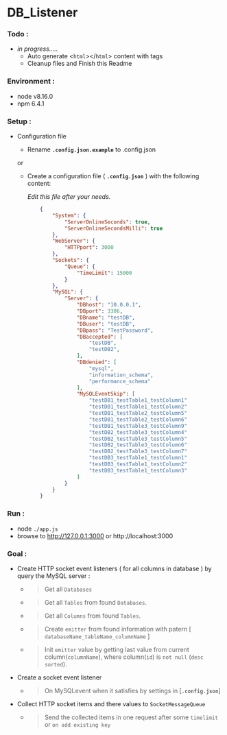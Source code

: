# DB_Listener


### Todo :

- _in progress....._ 
  - Auto generate <`html`></`html`> content  with tags
  - Cleanup files and Finish this Readme

### Environment :
- node v8.16.0
- npm 6.4.1

### Setup :

- Configuration file
  - Rename **`.config.json.example`** to .config.json
 
  or
 
  - Create a configuration file ( **`.config.json`** ) with the following content:

    *Edit this file after your needs.*

    ```JSON
        {
            "System": {
                "ServerOnlineSeconds": true,
                "ServerOnlineSecondsMilli": true
            },
            "WebServer": {
                "HTTPport": 3000
            },
            "Sockets": {
                "Queue": {
                    "TimeLimit": 15000
                }
            },
            "MySQL": {
                "Server": {
                    "DBhost": "10.0.0.1",
                    "DBport": 3306,
                    "DBname": "testDB",
                    "DBuser": "testDB",
                    "DBpass": "TestPassword",
                    "DBaccepted": [
                        "testDB",
                        "testDB2",
                    ],
                    "DBdenied": [
                        "mysql",
                        "information_schema",
                        "performance_schema"
                    ],
                    "MySQLEventSkip": [
                        "testDB1_testTable1_testColumn1"
                        "testDB1_testTable1_testColumn2"
                        "testDB1_testTable2_testColumn5"
                        "testDB1_testTable2_testColumn6"
                        "testDB1_testTable3_testColumn9"
                        "testDB2_testTable3_testColumn4"
                        "testDB2_testTable3_testColumn5"
                        "testDB2_testTable3_testColumn6"
                        "testDB2_testTable3_testColumn7"
                        "testDB3_testTable1_testColumn1"
                        "testDB3_testTable1_testColumn2"
                        "testDB3_testTable1_testColumn3"
                    ]
                }
            }
        }

    ```
### Run :

- node `./app.js`
- browse to http://127.0.0.1:3000 or http://localhost:3000


### Goal :
- Create HTTP socket event listeners ( for all columns in database ) by query the MySQL server :
    - > Get all `Databases`
    - > Get all `Tables` from found `Databases`.
    - > Get all `Columns` from found `Tables`.
    - > Create `emitter` from found information with patern [ `databaseName_tableName_columnName` ]
    - > Init `emitter` value by getting last value from current column(`columnName`), where column(`id`) is `not null` (`desc sorted`).

- Create a socket event listener
    - > On MySQLevent when it satisfies by settings in [**`.config.json`**]

- Collect HTTP socket items and there values to `SocketMessageQueue`
    - > Send the collected items in one request after some `timelimit` or `on add existing key`